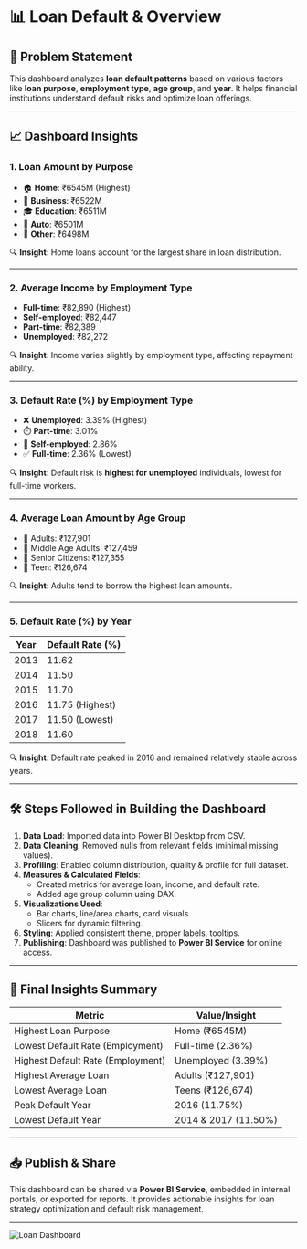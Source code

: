 # 📊 Loan Default & Overview 

## 📌 Problem Statement

This dashboard analyzes **loan default patterns** based on various factors like **loan purpose**, **employment type**, **age group**, and **year**. It helps financial institutions understand default risks and optimize loan offerings.

---

## 📈 Dashboard Insights

### 1. Loan Amount by Purpose
- 🏠 **Home**: ₹6545M (Highest)
- 💼 **Business**: ₹6522M
- 🎓 **Education**: ₹6511M
- 🚗 **Auto**: ₹6501M
- 🔧 **Other**: ₹6498M

🔍 **Insight**: Home loans account for the largest share in loan distribution.

---

### 2. Average Income by Employment Type
- **Full-time**: ₹82,890 (Highest)
- **Self-employed**: ₹82,447
- **Part-time**: ₹82,389
- **Unemployed**: ₹82,272

🔍 **Insight**: Income varies slightly by employment type, affecting repayment ability.

---

### 3. Default Rate (%) by Employment Type
- ❌ **Unemployed**: 3.39% (Highest)
- ⏱️ **Part-time**: 3.01%
- 💼 **Self-employed**: 2.86%
- ✅ **Full-time**: 2.36% (Lowest)

🔍 **Insight**: Default risk is **highest for unemployed** individuals, lowest for full-time workers.

---

### 4. Average Loan Amount by Age Group
- 👨 Adults: ₹127,901
- 👴 Middle Age Adults: ₹127,459
- 👵 Senior Citizens: ₹127,355
- 🧑 Teen: ₹126,674

🔍 **Insight**: Adults tend to borrow the highest loan amounts.

---

### 5. Default Rate (%) by Year
| Year | Default Rate (%) |
|------|------------------|
| 2013 | 11.62            |
| 2014 | 11.50            |
| 2015 | 11.70            |
| 2016 | 11.75 (Highest)  |
| 2017 | 11.50 (Lowest)   |
| 2018 | 11.60            |

🔍 **Insight**: Default rate peaked in 2016 and remained relatively stable across years.

---

## 🛠️ Steps Followed in Building the Dashboard

1. **Data Load**: Imported data into Power BI Desktop from CSV.
2. **Data Cleaning**: Removed nulls from relevant fields (minimal missing values).
3. **Profiling**: Enabled column distribution, quality & profile for full dataset.
4. **Measures & Calculated Fields**:
   - Created metrics for average loan, income, and default rate.
   - Added age group column using DAX.
5. **Visualizations Used**:
   - Bar charts, line/area charts, card visuals.
   - Slicers for dynamic filtering.
6. **Styling**: Applied consistent theme, proper labels, tooltips.
7. **Publishing**: Dashboard was published to **Power BI Service** for online access.

---

## 🧠 Final Insights Summary

| Metric                           | Value/Insight               |
|----------------------------------|-----------------------------|
| Highest Loan Purpose             | Home (₹6545M)               |
| Lowest Default Rate (Employment) | Full-time (2.36%)           |
| Highest Default Rate (Employment)| Unemployed (3.39%)          |
| Highest Average Loan             | Adults (₹127,901)           |
| Lowest Average Loan              | Teens (₹126,674)            |
| Peak Default Year                | 2016 (11.75%)               |
| Lowest Default Year              | 2014 & 2017 (11.50%)        |

---

## 📤 Publish & Share

This dashboard can be shared via **Power BI Service**, embedded in internal portals, or exported for reports. It provides actionable insights for loan strategy optimization and default risk management.

---
![Loan Dashboard](<img width="2000" height="1140" alt="Image" src="https://github.com/user-attachments/assets/26ed7d02-9ff3-49bd-a63a-c231cb0a7afc" />)
